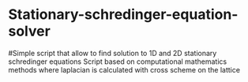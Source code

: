 # Stationary-schredinger-equation-solver

#Simple script that allow to find solution to 1D and 2D stationary schredinger equations
 Script based on computational mathematics methods where laplacian is calculated with cross scheme on the lattice
